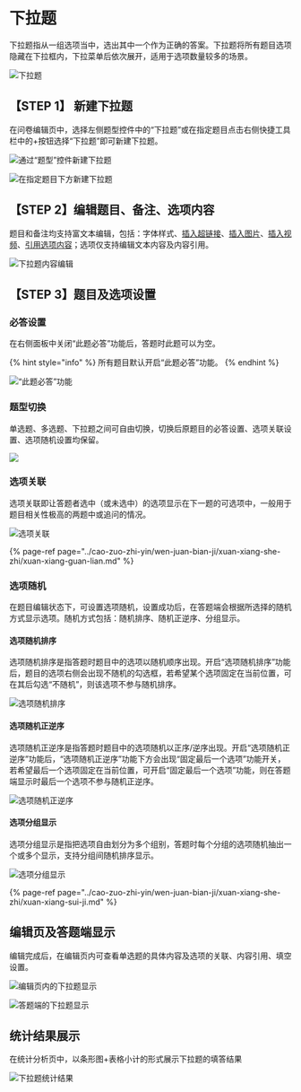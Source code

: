 # 下拉题

下拉题指从一组选项当中，选出其中一个作为正确的答案。下拉题将所有题目选项隐藏在下拉框内，下拉菜单后依次展开，适用于选项数量较多的场景。

![&#x4E0B;&#x62C9;&#x9898;](../.gitbook/assets/image%20%28265%29.png)

## 【STEP 1】 新建下拉题

在问卷编辑页中，选择左侧题型控件中的“下拉题”或在指定题目点击右侧快捷工具栏中的+按钮选择“下拉题”即可新建下拉题。

![&#x901A;&#x8FC7;&#x201C;&#x9898;&#x578B;&#x201D;&#x63A7;&#x4EF6;&#x65B0;&#x5EFA;&#x4E0B;&#x62C9;&#x9898;](../.gitbook/assets/image%20%28193%29.png)

![&#x5728;&#x6307;&#x5B9A;&#x9898;&#x76EE;&#x4E0B;&#x65B9;&#x65B0;&#x5EFA;&#x4E0B;&#x62C9;&#x9898;](../.gitbook/assets/image%20%28287%29.png)

## 【STEP 2】编辑题目、备注、选项内容

题目和备注均支持富文本编辑，包括：字体样式、[插入超链接](../cao-zuo-zhi-yin/wen-juan-bian-ji/cha-ru-chao-lian-jie.md)、[插入图片](../cao-zuo-zhi-yin/wen-juan-bian-ji/cha-ru-tu-pian.md)、[插入视频](../cao-zuo-zhi-yin/wen-juan-bian-ji/cha-ru-shi-pin.md)、[引用选项内容](../cao-zuo-zhi-yin/wen-juan-bian-ji/nei-rong-yin-yong.md)；选项仅支持编辑文本内容及内容引用。

![&#x4E0B;&#x62C9;&#x9898;&#x5185;&#x5BB9;&#x7F16;&#x8F91;](../.gitbook/assets/image%20%28133%29.png)

## 【STEP 3】题目及选项设置

### 必答设置

在右侧面板中关闭“此题必答”功能后，答题时此题可以为空。

{% hint style="info" %}
所有题目默认开启“此题必答”功能。
{% endhint %}

![&#x201C;&#x6B64;&#x9898;&#x5FC5;&#x7B54;&#x201D;&#x529F;&#x80FD;](../.gitbook/assets/image%20%28316%29.png)

### 题型切换

单选题、多选题、下拉题之间可自由切换，切换后原题目的必答设置、选项关联设置、选项随机设置均保留。

![](../.gitbook/assets/image%20%28116%29.png)

### 选项关联

选项关联即让答题者选中（或未选中）的选项显示在下一题的可选项中，一般用于题目相关性极高的两题中或追问的情况。

![&#x9009;&#x9879;&#x5173;&#x8054;](../.gitbook/assets/image%20%28356%29.png)

{% page-ref page="../cao-zuo-zhi-yin/wen-juan-bian-ji/xuan-xiang-she-zhi/xuan-xiang-guan-lian.md" %}

### 选项随机

在题目编辑状态下，可设置选项随机，设置成功后，在答题端会根据所选择的随机方式显示选项。随机方式包括：随机排序、随机正逆序、分组显示。

#### 选项随机排序

选项随机排序是指答题时题目中的选项以随机顺序出现。开启“选项随机排序”功能后，题目的选项右侧会出现不随机的勾选框，若希望某个选项固定在当前位置，可在其后勾选“不随机”，则该选项不参与随机排序。

![&#x9009;&#x9879;&#x968F;&#x673A;&#x6392;&#x5E8F;](../.gitbook/assets/image%20%28322%29.png)

#### 选项随机正逆序

选项随机正逆序是指答题时题目中的选项随机以正序/逆序出现。开启“选项随机正逆序”功能后，“选项随机正逆序”功能下方会出现“固定最后一个选项”功能开关，若希望最后一个选项固定在当前位置，可开启“固定最后一个选项”功能，则在答题端显示时最后一个选项不参与随机正逆序。

![&#x9009;&#x9879;&#x968F;&#x673A;&#x6B63;&#x9006;&#x5E8F;](../.gitbook/assets/image%20%2823%29.png)

#### 选项分组显示

选项分组显示是指把选项自由划分为多个组别，答题时每个分组的选项随机抽出一个或多个显示，支持分组间随机排序显示。

![&#x9009;&#x9879;&#x5206;&#x7EC4;&#x663E;&#x793A;](../.gitbook/assets/image%20%28274%29.png)

{% page-ref page="../cao-zuo-zhi-yin/wen-juan-bian-ji/xuan-xiang-she-zhi/xuan-xiang-sui-ji.md" %}

## 编辑页及答题端显示

编辑完成后，在编辑页内可查看单选题的具体内容及选项的关联、内容引用、填空设置。

![&#x7F16;&#x8F91;&#x9875;&#x5185;&#x7684;&#x4E0B;&#x62C9;&#x9898;&#x663E;&#x793A;](../.gitbook/assets/image%20%28108%29.png)

![&#x7B54;&#x9898;&#x7AEF;&#x7684;&#x4E0B;&#x62C9;&#x9898;&#x663E;&#x793A;](../.gitbook/assets/image%20%283%29.png)

## 统计结果展示

在统计分析页中，以条形图+表格小计的形式展示下拉题的填答结果

![&#x4E0B;&#x62C9;&#x9898;&#x7EDF;&#x8BA1;&#x7ED3;&#x679C;](../.gitbook/assets/image%20%28406%29.png)

